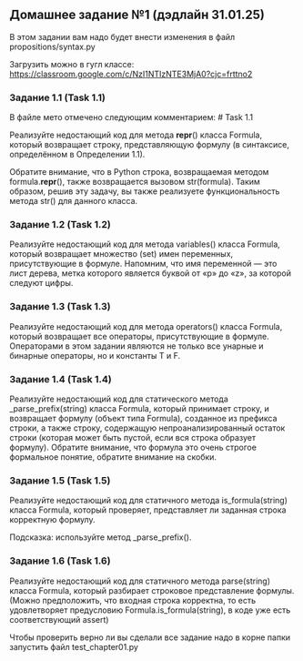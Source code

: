 ## Домашнее задание №1 (дэдлайн 31.01.25)
В этом задании вам надо будет внести изменения в файл propositions/syntax.py

Загрузить можно в гугл классе: https://classroom.google.com/c/NzI1NTIzNTE3MjA0?cjc=frttno2

### Задание 1.1 (Task 1.1)
В файле мето отмечено следующим комментарием: # Task 1.1

Реализуйте недостающий код для метода __repr__() класса Formula, который возвращает строку, представляющую формулу (в синтаксисе, определённом в Определении 1.1).

Обратите внимание, что в Python строка, возвращаемая методом formula.__repr__(), также возвращается вызовом str(formula). Таким образом, решив эту задачу, вы также реализуете функциональность метода str() для данного класса.

### Задание 1.2 (Task 1.2)
Реализуйте недостающий код для метода variables() класса Formula, который возвращает множество (set) имен переменных, присутствующие в формуле. Напомним, что имя переменной — это лист дерева, метка которого является буквой от «p» до «z», за которой следуют цифры.

### Задание 1.3 (Task 1.3)
Реализуйте недостающий код для метода operators() класса Formula, который возвращает все операторы, присутствующие в формуле. Операторами в этом задании являются не только все унарные и бинарные операторы, но и константы T и F.

### Задание 1.4 (Task 1.4)
Реализуйте недостающий код для статического метода _parse_prefix(string) класса Formula, который принимает строку, и возвращает формулу (объект типа Formula), созданное из префикса строки, а также строку, содержащую непроанализированный остаток строки (которая может быть пустой, если вся строка образует формулу). Обратите внимание, что формула это очень строгое формальное понятие, обратите внимание на скобки.

### Задание 1.5 (Task 1.5)
Реализуйте недостающий код для статичного метода is_formula(string) класса Formula, который проверяет, представляет ли заданная строка корректную формулу.

Подсказка: используйте метод _parse_prefix().

### Задание 1.6 (Task 1.6)
Реализуйте недостающий код для статичного метода parse(string) класса Formula, который разбирает строковое представление формулы. (Можно предположить, что входная строка корректна, то есть удовлетворяет предусловию Formula.is_formula(string), в коде уже есть соответствующий assert)

Чтобы проверить верно ли вы сделали все задание надо в корне папки запустить файл test_chapter01.py